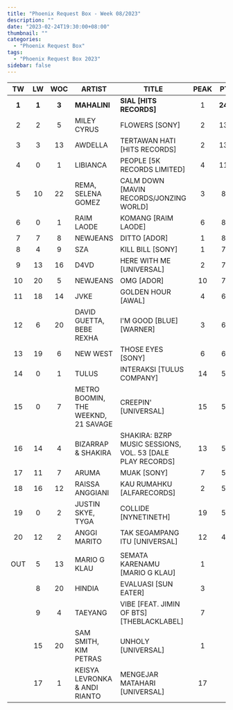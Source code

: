 ```yaml
---
title: "Phoenix Request Box - Week 08/2023"
description: ""
date: "2023-02-24T19:30:00+08:00"
thumbnail: ""
categories:
  - "Phoenix Request Box"
tags:
  - "Phoenix Request Box 2023"
sidebar: false
---
```

<!--more-->
|TW|LW|WOC|ARTIST|TITLE|PEAK|PTW|PLW|MOVE|TLW|TOTAL|
|:----:|:----:|:----:|----|----|:----:|:----:|:----:|:----:|:----:|:----:|
|**1**|**1**|**3**|**MAHALINI**|**SIAL [HITS RECORDS]**|1|**2410**|2590|-180|4040|6450|
|2|2|5|MILEY CYRUS|FLOWERS [SONY]|2|1330|1350|-20|4440|5770|
|3|3|13|AWDELLA|TERTAWAN HATI [HITS RECORDS]|2|1320|1166|154|10724|12044|
|4|0|1|LIBIANCA|PEOPLE [5K RECORDS LIMITED]|4|1140|0|1140|0|1140|
|5|10|22|REMA, SELENA GOMEZ|CALM DOWN [MAVIN RECORDS/JONZING WORLD]|3|899|599|300|7051|7950|
|6|0|1|RAIM LAODE|KOMANG [RAIM LAODE]|6|869|0|869|0|869|
|7|7|8|NEWJEANS|DITTO [ADOR]|1|842|664|178|8257|9099|
|8|4|9|SZA|KILL BILL [SONY]|1|769|969|-200|8838|9607|
|9|13|16|D4VD|HERE WITH ME [UNIVERSAL]|2|705|567|138|8734|9439|
|10|20|5|NEWJEANS|OMG [ADOR]|10|701|421|280|1916|2617|
|11|18|14|JVKE|GOLDEN HOUR [AWAL]|4|688|487|201|8223|8911|
|12|6|20|DAVID GUETTA, BEBE REXHA|I'M GOOD [BLUE] [WARNER]|3|641|761|-120|6498|7139|
|13|19|6|NEW WEST|THOSE EYES [SONY]|6|638|478|160|3400|4038|
|14|0|1|TULUS|INTERAKSI [TULUS COMPANY]|14|593|0|593|0|593|
|15|0|7|METRO BOOMIN, THE WEEKND, 21 SAVAGE|CREEPIN' [UNIVERSAL]|15|545|0|545|2958|3503|
|16|14|4|BIZARRAP & SHAKIRA|SHAKIRA: BZRP MUSIC SESSIONS, VOL. 53 [DALE PLAY RECORDS]|13|528|548|-20|1706|2234|
|17|11|7|ARUMA|MUAK [SONY]|7|507|588|-81|3807|4314|
|18|16|12|RAISSA ANGGIANI|KAU RUMAHKU [ALFARECORDS]|2|503|505|-2|9681|10184|
|19|0|2|JUSTIN SKYE, TYGA|COLLIDE [NYNETINETH]|19|500|0|500|700|1200|
|20|12|2|ANGGI MARITO|TAK SEGAMPANG ITU [UNIVERSAL]|12|479|580|-101|580|1059|
| | | | | | | | | | | |
|OUT|5|13|MARIO G KLAU|SEMATA KARENAMU [MARIO G KLAU]|1| | | | | |
| |8|20|HINDIA|EVALUASI [SUN EATER]|3| | | | | |
| |9|4|TAEYANG|VIBE [FEAT. JIMIN OF BTS] [THEBLACKLABEL]|7| | | | | |
| |15|20|SAM SMITH, KIM PETRAS|UNHOLY [UNIVERSAL]|1| | | | | |
| |17|1|KEISYA LEVRONKA & ANDI RIANTO|MENGEJAR MATAHARI [UNIVERSAL]|17| 